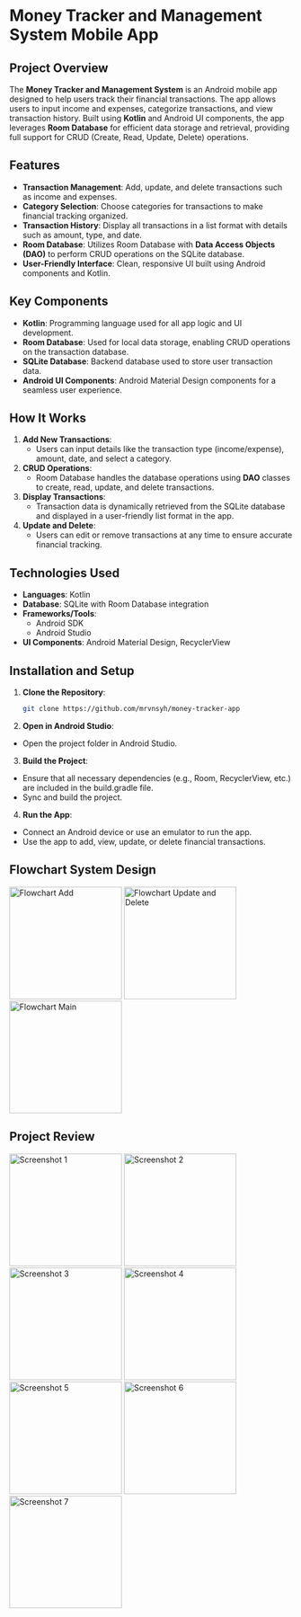 # Money Tracker and Management System Mobile App

## Project Overview
The **Money Tracker and Management System** is an Android mobile app designed to help users track their financial transactions. The app allows users to input income and expenses, categorize transactions, and view transaction history. Built using **Kotlin** and Android UI components, the app leverages **Room Database** for efficient data storage and retrieval, providing full support for CRUD (Create, Read, Update, Delete) operations.

## Features
- **Transaction Management**: Add, update, and delete transactions such as income and expenses.
- **Category Selection**: Choose categories for transactions to make financial tracking organized.
- **Transaction History**: Display all transactions in a list format with details such as amount, type, and date.
- **Room Database**: Utilizes Room Database with **Data Access Objects (DAO)** to perform CRUD operations on the SQLite database.
- **User-Friendly Interface**: Clean, responsive UI built using Android components and Kotlin.

## Key Components
- **Kotlin**: Programming language used for all app logic and UI development.
- **Room Database**: Used for local data storage, enabling CRUD operations on the transaction database.
- **SQLite Database**: Backend database used to store user transaction data.
- **Android UI Components**: Android Material Design components for a seamless user experience.

## How It Works
1. **Add New Transactions**: 
   - Users can input details like the transaction type (income/expense), amount, date, and select a category.
2. **CRUD Operations**:
   - Room Database handles the database operations using **DAO** classes to create, read, update, and delete transactions.
3. **Display Transactions**:
   - Transaction data is dynamically retrieved from the SQLite database and displayed in a user-friendly list format in the app.
4. **Update and Delete**:
   - Users can edit or remove transactions at any time to ensure accurate financial tracking.

## Technologies Used
- **Languages**: Kotlin
- **Database**: SQLite with Room Database integration
- **Frameworks/Tools**: 
  - Android SDK
  - Android Studio
- **UI Components**: Android Material Design, RecyclerView

## Installation and Setup
1. **Clone the Repository**:
   ```bash
   git clone https://github.com/mrvnsyh/money-tracker-app
2. **Open in Android Studio**:
- Open the project folder in Android Studio.
3. **Build the Project**:
- Ensure that all necessary dependencies (e.g., Room, RecyclerView, etc.) are included in the build.gradle file.
- Sync and build the project.
4. **Run the App**:
- Connect an Android device or use an emulator to run the app.
- Use the app to add, view, update, or delete financial transactions.

## Flowchart System Design 
<img src="https://github.com/user-attachments/assets/76420a45-e76a-4c4f-9331-43ef0fa74df9" alt="Flowchart Add" width="200"/>
<img src="https://github.com/user-attachments/assets/619e84a0-f5d2-4318-a0aa-5e17e4108d70" alt="Flowchart Update and Delete" width="200"/>
<img src="https://github.com/user-attachments/assets/e6706dfa-0b1e-411f-9552-5b8246146d9d" alt="Flowchart Main" width="200"/>

## Project Review
<img src="https://github.com/user-attachments/assets/485d5929-e29f-4fff-9048-18dafc799527" alt="Screenshot 1" width="200"/>
<img src="https://github.com/user-attachments/assets/3967653c-609e-4a17-94aa-e8978996047c" alt="Screenshot 2" width="200"/>
<img src="https://github.com/user-attachments/assets/0b66789e-8571-45ea-8080-23d3e4b900ca" alt="Screenshot 3" width="200"/>
<img src="https://github.com/user-attachments/assets/d93b3666-17c4-487d-aed0-919ccaf21c1a" alt="Screenshot 4" width="200"/>
<img src="https://github.com/user-attachments/assets/b06207c9-2abb-47ee-b890-399e049db9de" alt="Screenshot 5" width="200"/>
<img src="https://github.com/user-attachments/assets/ed0518ba-c5c3-4e35-a842-1db2adc47d81" alt="Screenshot 6" width="200"/>
<img src="https://github.com/user-attachments/assets/6d4ef7ce-d9ad-4545-a178-1c16a1791dd5" alt="Screenshot 7" width="200"/>



